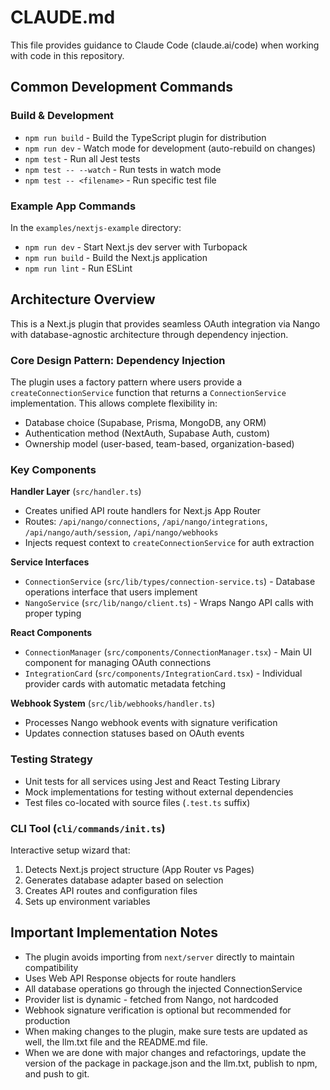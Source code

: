 # CLAUDE.md

This file provides guidance to Claude Code (claude.ai/code) when working with code in this repository.

## Common Development Commands

### Build & Development
- `npm run build` - Build the TypeScript plugin for distribution
- `npm run dev` - Watch mode for development (auto-rebuild on changes)
- `npm test` - Run all Jest tests
- `npm test -- --watch` - Run tests in watch mode
- `npm test -- <filename>` - Run specific test file

### Example App Commands
In the `examples/nextjs-example` directory:
- `npm run dev` - Start Next.js dev server with Turbopack
- `npm run build` - Build the Next.js application
- `npm run lint` - Run ESLint

## Architecture Overview

This is a Next.js plugin that provides seamless OAuth integration via Nango with database-agnostic architecture through dependency injection.

### Core Design Pattern: Dependency Injection
The plugin uses a factory pattern where users provide a `createConnectionService` function that returns a `ConnectionService` implementation. This allows complete flexibility in:
- Database choice (Supabase, Prisma, MongoDB, any ORM)
- Authentication method (NextAuth, Supabase Auth, custom)
- Ownership model (user-based, team-based, organization-based)

### Key Components

**Handler Layer** (`src/handler.ts`)
- Creates unified API route handlers for Next.js App Router
- Routes: `/api/nango/connections`, `/api/nango/integrations`, `/api/nango/auth/session`, `/api/nango/webhooks`
- Injects request context to `createConnectionService` for auth extraction

**Service Interfaces**
- `ConnectionService` (`src/lib/types/connection-service.ts`) - Database operations interface that users implement
- `NangoService` (`src/lib/nango/client.ts`) - Wraps Nango API calls with proper typing

**React Components**
- `ConnectionManager` (`src/components/ConnectionManager.tsx`) - Main UI component for managing OAuth connections
- `IntegrationCard` (`src/components/IntegrationCard.tsx`) - Individual provider cards with automatic metadata fetching

**Webhook System** (`src/lib/webhooks/handler.ts`)
- Processes Nango webhook events with signature verification
- Updates connection statuses based on OAuth events

### Testing Strategy
- Unit tests for all services using Jest and React Testing Library
- Mock implementations for testing without external dependencies
- Test files co-located with source files (`.test.ts` suffix)

### CLI Tool (`cli/commands/init.ts`)
Interactive setup wizard that:
1. Detects Next.js project structure (App Router vs Pages)
2. Generates database adapter based on selection
3. Creates API routes and configuration files
4. Sets up environment variables

## Important Implementation Notes

- The plugin avoids importing from `next/server` directly to maintain compatibility
- Uses Web API Response objects for route handlers
- All database operations go through the injected ConnectionService
- Provider list is dynamic - fetched from Nango, not hardcoded
- Webhook signature verification is optional but recommended for production
- When making changes to the plugin, make sure tests are updated as well, the llm.txt file and the README.md file.
- When we are done with major changes and refactorings, update the version of the package in package.json and the llm.txt, publish to npm, and push to git.